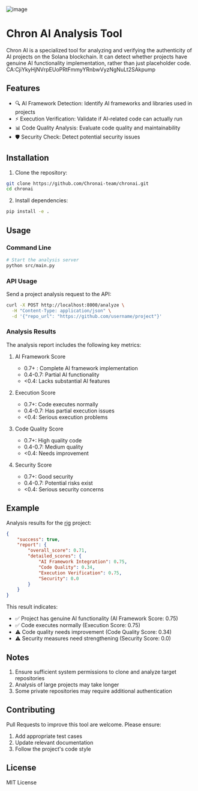![image](https://github.com/user-attachments/assets/afc380e4-8ae5-45ed-aaf6-f2ef9247c9d3)

# Chron AI Analysis Tool

Chron AI is a specialized tool for analyzing and verifying the authenticity of AI projects on the Solana blockchain. It can detect whether projects have genuine AI functionality implementation, rather than just placeholder code.
CA:CjiYkyHjNVrpEUoPRtFmmyYRnbwVyzNgNuLt2SAkpump

## Features

- 🔍 AI Framework Detection: Identify AI frameworks and libraries used in projects
- ⚡ Execution Verification: Validate if AI-related code can actually run
- 📊 Code Quality Analysis: Evaluate code quality and maintainability
- 🛡️ Security Check: Detect potential security issues

## Installation

1. Clone the repository:
```bash
git clone https://github.com/Chronai-team/chronai.git
cd chronai
```

2. Install dependencies:
```bash
pip install -e .
```

## Usage

### Command Line

```bash
# Start the analysis server
python src/main.py
```

### API Usage

Send a project analysis request to the API:

```bash
curl -X POST http://localhost:8000/analyze \
  -H "Content-Type: application/json" \
  -d '{"repo_url": "https://github.com/username/project"}'
```

### Analysis Results

The analysis report includes the following key metrics:

1. AI Framework Score
   - 0.7+ : Complete AI framework implementation
   - 0.4-0.7: Partial AI functionality
   - <0.4: Lacks substantial AI features

2. Execution Score
   - 0.7+: Code executes normally
   - 0.4-0.7: Has partial execution issues
   - <0.4: Serious execution problems

3. Code Quality Score
   - 0.7+: High quality code
   - 0.4-0.7: Medium quality
   - <0.4: Needs improvement

4. Security Score
   - 0.7+: Good security
   - 0.4-0.7: Potential risks exist
   - <0.4: Serious security concerns

## Example

Analysis results for the [rig](https://github.com/0xPlaygrounds/rig) project:

```json
{
    "success": true,
    "report": {
        "overall_score": 0.71,
        "detailed_scores": {
            "AI Framework Integration": 0.75,
            "Code Quality": 0.34,
            "Execution Verification": 0.75,
            "Security": 0.0
        }
    }
}
```

This result indicates:
- ✅ Project has genuine AI functionality (AI Framework Score: 0.75)
- ✅ Code executes normally (Execution Score: 0.75)
- ⚠️ Code quality needs improvement (Code Quality Score: 0.34)
- ⚠️ Security measures need strengthening (Security Score: 0.0)

## Notes

1. Ensure sufficient system permissions to clone and analyze target repositories
2. Analysis of large projects may take longer
3. Some private repositories may require additional authentication

## Contributing

Pull Requests to improve this tool are welcome. Please ensure:

1. Add appropriate test cases
2. Update relevant documentation
3. Follow the project's code style

## License

MIT License
